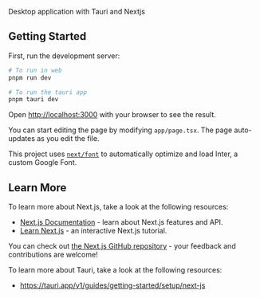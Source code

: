 Desktop application with Tauri and Nextjs

## Getting Started

First, run the development server:

```bash
# To run in web
pnpm run dev

# To run the tauri app
pnpm tauri dev


```

Open [http://localhost:3000](http://localhost:3000) with your browser to see the result.

You can start editing the page by modifying `app/page.tsx`. The page auto-updates as you edit the file.

This project uses [`next/font`](https://nextjs.org/docs/basic-features/font-optimization) to automatically optimize and load Inter, a custom Google Font.

## Learn More

To learn more about Next.js, take a look at the following resources:

- [Next.js Documentation](https://nextjs.org/docs) - learn about Next.js features and API.
- [Learn Next.js](https://nextjs.org/learn) - an interactive Next.js tutorial.

You can check out [the Next.js GitHub repository](https://github.com/vercel/next.js/) - your feedback and contributions are welcome!

To learn more about Tauri, take a look at the following resources:
- https://tauri.app/v1/guides/getting-started/setup/next-js